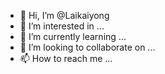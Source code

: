 - 👋 Hi, I’m @Laikaiyong
- 👀 I’m interested in ...
- 🌱 I’m currently learning ...
- 💞️ I’m looking to collaborate on ...
- 📫 How to reach me ...

<!---
Laikaiyong/Laikaiyong is a ✨ special ✨ repository because its `README.md` (this file) appears on your GitHub profile.
You can click the Preview link to take a look at your changes.
--->
